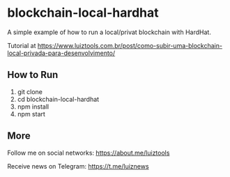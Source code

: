# blockchain-local-hardhat
A simple example of how to run a local/privat blockchain with HardHat.

Tutorial at https://www.luiztools.com.br/post/como-subir-uma-blockchain-local-privada-para-desenvolvimento/

## How to Run
1. git clone
2. cd blockchain-local-hardhat
3. npm install
4. npm start

## More

Follow me on social networks: https://about.me/luiztools

Receive news on Telegram: https://t.me/luiznews